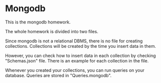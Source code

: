 # Mongodb
This is the mongodb homework.

The whole homework is divided into two files.

Since mongodb is not a relational DBMS, there is no file for creating collections. Collections will be created by the time you insert data in them.

However, you can check how to insert data in each collection by checking "Schemas.json" file. There is an example for each collection in the file.

Whenever you created your collections, you can run queries on your database.
Queries are stored in "Queries.mongodb".
